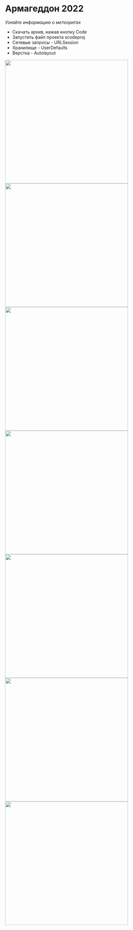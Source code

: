 
# Армагеддон 2022
*Узнайте информацию о метеоритах*

- Скачать архив, нажав кнопку Code
- Запустить файл проекта xcodeproj
- Сетевые запросы - URLSession
- Хранилище - UserDefaults
- Верстка - Autolayout

<img src="https://user-images.githubusercontent.com/71640278/165933704-eee08e02-28cb-4d07-b022-7c2fcbe9641b.png" height="400">  <img src="https://user-images.githubusercontent.com/71640278/165934071-dcebe360-5fe0-4c43-9a78-c065445f4192.png" height="400">  <img src="https://user-images.githubusercontent.com/71640278/165934091-f9fe7365-ca83-4374-af75-4c709381d29b.png" height="400">  <img src="https://user-images.githubusercontent.com/71640278/165933758-d6fd2570-bfaa-4ea2-abf9-72386792df4f.png" height="400">  <img src="https://user-images.githubusercontent.com/71640278/165933818-10efb7d6-c0fb-4519-abbd-976c5793e1c0.png" height="400">  <img src="https://user-images.githubusercontent.com/71640278/165933844-ed4791b2-692b-4e02-8110-032df0f5f5bf.png" height="400">  <img src="https://user-images.githubusercontent.com/71640278/165933854-4d2719f2-0711-4d7d-85db-cd7209d6f53c.png" height="400"> 
